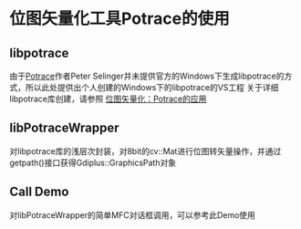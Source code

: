 # 位图矢量化工具Potrace的使用
## libpotrace 
由于[Potrace](http://potrace.sourceforge.net/)作者Peter Selinger并未提供官方的Windows下生成libpotrace的方式，所以此处提供出个人创建的Windows下的libpotrace的VS工程
关于详细libpotrace库创建，请参照 [位图矢量化：Potrace的应用](https://blog.csdn.net/xdg_blog)

## libPotraceWrapper
对libpotrace库的浅层次封装，对8bit的cv::Mat进行位图转矢量操作，并通过getpath()接口获得Gdiplus::GraphicsPath对象

## Call Demo
对libPotraceWrapper的简单MFC对话框调用，可以参考此Demo使用